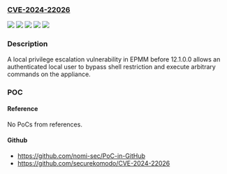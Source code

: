 ### [CVE-2024-22026](https://cve.mitre.org/cgi-bin/cvename.cgi?name=CVE-2024-22026)
![](https://img.shields.io/static/v1?label=Product&message=EPMM&color=blue)
![](https://img.shields.io/static/v1?label=Version&message=11.12.0.1%20&color=brightgreen)
![](https://img.shields.io/static/v1?label=Version&message=12.0.0.0%20&color=brightgreen)
![](https://img.shields.io/static/v1?label=Version&message=12.1.0.0%20&color=brightgreen)
![](https://img.shields.io/static/v1?label=Vulnerability&message=n%2Fa&color=blue)

### Description

A local privilege escalation vulnerability in EPMM before 12.1.0.0 allows an authenticated local user to bypass shell restriction and execute arbitrary commands on the appliance.

### POC

#### Reference
No PoCs from references.

#### Github
- https://github.com/nomi-sec/PoC-in-GitHub
- https://github.com/securekomodo/CVE-2024-22026

